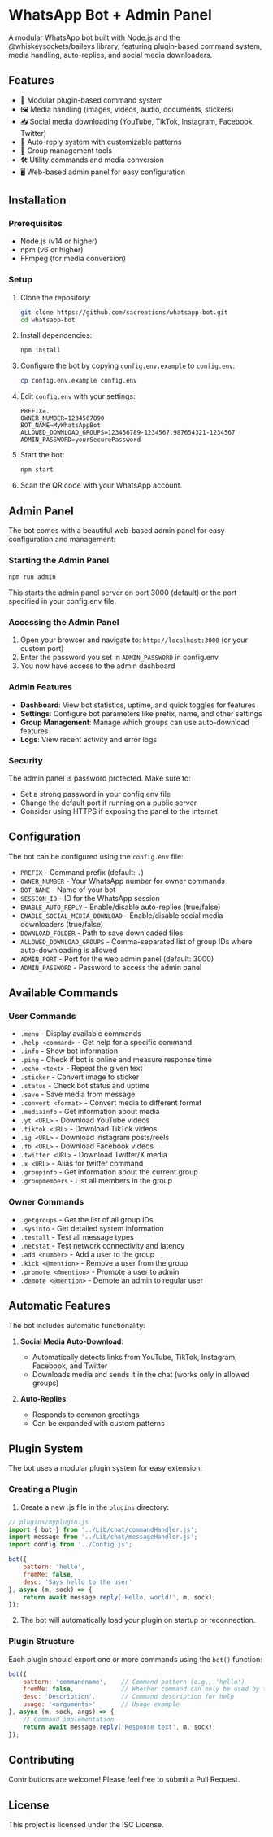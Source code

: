 # WhatsApp Bot + Admin Panel

A modular WhatsApp bot built with Node.js and the @whiskeysockets/baileys library, featuring plugin-based command system, media handling, auto-replies, and social media downloaders.

## Features

- 🔌 Modular plugin-based command system
- 🖼️ Media handling (images, videos, audio, documents, stickers)
- 📥 Social media downloading (YouTube, TikTok, Instagram, Facebook, Twitter)
- 🤖 Auto-reply system with customizable patterns
- 👥 Group management tools
- 🛠️ Utility commands and media conversion
- 🖥️ Web-based admin panel for easy configuration

## Installation

### Prerequisites

- Node.js (v14 or higher)
- npm (v6 or higher)
- FFmpeg (for media conversion)

### Setup

1. Clone the repository:
   ```bash
   git clone https://github.com/sacreations/whatsapp-bot.git
   cd whatsapp-bot
   ```

2. Install dependencies:
   ```bash
   npm install
   ```

3. Configure the bot by copying `config.env.example` to `config.env`:
   ```bash
   cp config.env.example config.env
   ```

4. Edit `config.env` with your settings:
   ```
   PREFIX=.
   OWNER_NUMBER=1234567890
   BOT_NAME=MyWhatsAppBot
   ALLOWED_DOWNLOAD_GROUPS=123456789-1234567,987654321-1234567
   ADMIN_PASSWORD=yourSecurePassword
   ```

5. Start the bot:
   ```bash
   npm start
   ```

6. Scan the QR code with your WhatsApp account.

## Admin Panel

The bot comes with a beautiful web-based admin panel for easy configuration and management:

### Starting the Admin Panel

```bash
npm run admin
```

This starts the admin panel server on port 3000 (default) or the port specified in your config.env file.

### Accessing the Admin Panel

1. Open your browser and navigate to: `http://localhost:3000` (or your custom port)
2. Enter the password you set in `ADMIN_PASSWORD` in config.env
3. You now have access to the admin dashboard

### Admin Features

- **Dashboard**: View bot statistics, uptime, and quick toggles for features
- **Settings**: Configure bot parameters like prefix, name, and other settings
- **Group Management**: Manage which groups can use auto-download features
- **Logs**: View recent activity and error logs

### Security

The admin panel is password protected. Make sure to:
- Set a strong password in your config.env file
- Change the default port if running on a public server
- Consider using HTTPS if exposing the panel to the internet

## Configuration

The bot can be configured using the `config.env` file:

- `PREFIX` - Command prefix (default: `.`)
- `OWNER_NUMBER` - Your WhatsApp number for owner commands
- `BOT_NAME` - Name of your bot
- `SESSION_ID` - ID for the WhatsApp session
- `ENABLE_AUTO_REPLY` - Enable/disable auto-replies (true/false)
- `ENABLE_SOCIAL_MEDIA_DOWNLOAD` - Enable/disable social media downloaders (true/false)
- `DOWNLOAD_FOLDER` - Path to save downloaded files
- `ALLOWED_DOWNLOAD_GROUPS` - Comma-separated list of group IDs where auto-downloading is allowed
- `ADMIN_PORT` - Port for the web admin panel (default: 3000)
- `ADMIN_PASSWORD` - Password to access the admin panel

## Available Commands

### User Commands

- `.menu` - Display available commands
- `.help <command>` - Get help for a specific command
- `.info` - Show bot information
- `.ping` - Check if bot is online and measure response time
- `.echo <text>` - Repeat the given text
- `.sticker` - Convert image to sticker
- `.status` - Check bot status and uptime
- `.save` - Save media from message
- `.convert <format>` - Convert media to different format
- `.mediainfo` - Get information about media
- `.yt <URL>` - Download YouTube videos
- `.tiktok <URL>` - Download TikTok videos
- `.ig <URL>` - Download Instagram posts/reels
- `.fb <URL>` - Download Facebook videos
- `.twitter <URL>` - Download Twitter/X media
- `.x <URL>` - Alias for twitter command
- `.groupinfo` - Get information about the current group
- `.groupmembers` - List all members in the group

### Owner Commands

- `.getgroups` - Get the list of all group IDs
- `.sysinfo` - Get detailed system information
- `.testall` - Test all message types
- `.netstat` - Test network connectivity and latency
- `.add <number>` - Add a user to the group
- `.kick <@mention>` - Remove a user from the group
- `.promote <@mention>` - Promote a user to admin
- `.demote <@mention>` - Demote an admin to regular user

## Automatic Features

The bot includes automatic functionality:

1. **Social Media Auto-Download**:
   - Automatically detects links from YouTube, TikTok, Instagram, Facebook, and Twitter
   - Downloads media and sends it in the chat (works only in allowed groups)

2. **Auto-Replies**:
   - Responds to common greetings
   - Can be expanded with custom patterns

## Plugin System

The bot uses a modular plugin system for easy extension:

### Creating a Plugin

1. Create a new .js file in the `plugins` directory:

```javascript
// plugins/myplugin.js
import { bot } from '../Lib/chat/commandHandler.js';
import message from '../Lib/chat/messageHandler.js';
import config from '../Config.js';

bot({
    pattern: 'hello',
    fromMe: false,
    desc: 'Says hello to the user'
}, async (m, sock) => {
    return await message.reply('Hello, world!', m, sock);
});
```

2. The bot will automatically load your plugin on startup or reconnection.

### Plugin Structure

Each plugin should export one or more commands using the `bot()` function:

```javascript
bot({
    pattern: 'commandname',    // Command pattern (e.g., 'hello')
    fromMe: false,             // Whether command can only be used by the bot owner
    desc: 'Description',       // Command description for help
    usage: '<arguments>'       // Usage example
}, async (m, sock, args) => {
    // Command implementation
    return await message.reply('Response text', m, sock);
});
```

## Contributing

Contributions are welcome! Please feel free to submit a Pull Request.

## License

This project is licensed under the ISC License.
